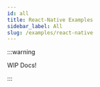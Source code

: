 ```yaml
---
id: all
title: React-Native Examples
sidebar_label: All
slug: /examples/react-native
---
```


:::warning

WIP Docs!

:::